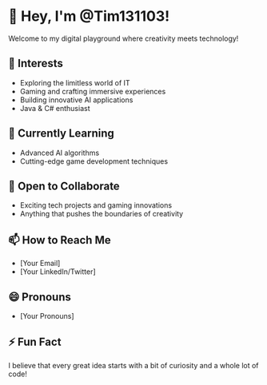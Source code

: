 # 👋 Hey, I'm @Tim131103!

Welcome to my digital playground where creativity meets technology!

## 👀 Interests
- Exploring the limitless world of IT
- Gaming and crafting immersive experiences
- Building innovative AI applications
- Java & C# enthusiast

## 🌱 Currently Learning
- Advanced AI algorithms
- Cutting-edge game development techniques

## 💞️ Open to Collaborate
- Exciting tech projects and gaming innovations
- Anything that pushes the boundaries of creativity

## 📫 How to Reach Me
- [Your Email]
- [Your LinkedIn/Twitter]

## 😄 Pronouns
- [Your Pronouns]

## ⚡ Fun Fact
I believe that every great idea starts with a bit of curiosity and a whole lot of code!

<!---
Tim131103/Tim131103 is a ✨ special ✨ repository because its `README.md` (this file) appears on your GitHub profile.
You can click the Preview link to take a look at your changes.
--->
